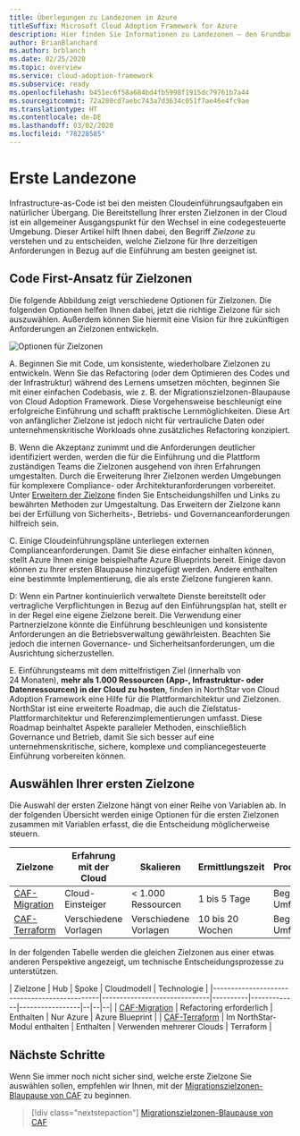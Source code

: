 ```yaml
---
title: Überlegungen zu Landezonen in Azure
titleSuffix: Microsoft Cloud Adoption Framework for Azure
description: Hier finden Sie Informationen zu Landezonen – den Grundbausteinen jeder Cloudeinführungsumgebung.
author: BrianBlanchard
ms.author: brblanch
ms.date: 02/25/2020
ms.topic: overview
ms.service: cloud-adoption-framework
ms.subservice: ready
ms.openlocfilehash: b451ec6f58a684bd4fb5998f1915dc79761b7a44
ms.sourcegitcommit: 72a280cd7aebc743a7d3634c051f7ae46e4fc9ae
ms.translationtype: HT
ms.contentlocale: de-DE
ms.lasthandoff: 03/02/2020
ms.locfileid: "78228585"
---
```

# <a name="first-landing-zone"></a>Erste Landezone

Infrastructure-as-Code ist bei den meisten Cloudeinführungsaufgaben ein natürlicher Übergang. Die Bereitstellung Ihrer ersten Zielzonen in der Cloud ist ein allgemeiner Ausgangspunkt für den Wechsel in eine codegesteuerte Umgebung. Dieser Artikel hilft Ihnen dabei, den Begriff _Zielzone_ zu verstehen und zu entscheiden, welche Zielzone für Ihre derzeitigen Anforderungen in Bezug auf die Einführung am besten geeignet ist.

## <a name="code-first-approach-to-landing-zones"></a>Code First-Ansatz für Zielzonen

Die folgende Abbildung zeigt verschiedene Optionen für Zielzonen. Die folgenden Optionen helfen Ihnen dabei, jetzt die richtige Zielzone für sich auszuwählen. Außerdem können Sie hiermit eine Vision für Ihre zukünftigen Anforderungen an Zielzonen entwickeln.

![Optionen für Zielzonen](../../_images/ready/landing-zone-options.png)

A. Beginnen Sie mit Code, um konsistente, wiederholbare Zielzonen zu entwickeln. Wenn Sie das Refactoring (oder dem Optimieren des Codes und der Infrastruktur) während des Lernens umsetzen möchten, beginnen Sie mit einer einfachen Codebasis, wie z. B. der Migrationszielzonen-Blaupause von Cloud Adoption Framework. Diese Vorgehensweise beschleunigt eine erfolgreiche Einführung und schafft praktische Lernmöglichkeiten. Diese Art von anfänglicher Zielzone ist jedoch nicht für vertrauliche Daten oder unternehmenskritische Workloads ohne zusätzliches Refactoring konzipiert.

B. Wenn die Akzeptanz zunimmt und die Anforderungen deutlicher identifiziert werden, werden die für die Einführung und die Plattform zuständigen Teams die Zielzonen ausgehend von ihren Erfahrungen umgestalten. Durch die Erweiterung Ihrer Zielzonen werden Umgebungen für komplexere Compliance- oder Architekturanforderungen vorbereitet. Unter [Erweitern der Zielzone](../considerations/index.md) finden Sie Entscheidungshilfen und Links zu bewährten Methoden zur Umgestaltung. Das Erweitern der Zielzone kann bei der Erfüllung von Sicherheits-, Betriebs- und Governanceanforderungen hilfreich sein.

C. Einige Cloudeinführungspläne unterliegen externen Complianceanforderungen. Damit Sie diese einfacher einhalten können, stellt Azure Ihnen einige beispielhafte Azure Blueprints bereit. Einige davon können zu Ihrer ersten Blaupause hinzugefügt werden. Andere enthalten eine bestimmte Implementierung, die als erste Zielzone fungieren kann.

D: Wenn ein Partner kontinuierlich verwaltete Dienste bereitstellt oder vertragliche Verpflichtungen in Bezug auf den Einführungsplan hat, stellt er in der Regel eine eigene Zielzone bereit. Die Verwendung einer Partnerzielzone könnte die Einführung beschleunigen und konsistente Anforderungen an die Betriebsverwaltung gewährleisten. Beachten Sie jedoch die internen Governance- und Sicherheitsanforderungen, um die Ausrichtung sicherzustellen.

E. Einführungsteams mit dem mittelfristigen Ziel (innerhalb von 24 Monaten), **mehr als 1.000 Ressourcen (App-, Infrastruktur- oder Datenressourcen) in der Cloud zu hosten**, finden in NorthStar von Cloud Adoption Framework eine Hilfe für die Plattformarchitektur und Zielzonen. NorthStar ist eine erweiterte Roadmap, die auch die Zielstatus-Plattformarchitektur und Referenzimplementierungen umfasst. Diese Roadmap beinhaltet Aspekte paralleler Methoden, einschließlich Governance und Betrieb, damit Sie sich besser auf eine unternehmenskritische, sichere, komplexe und compliancegesteuerte Einführung vorbereiten können.

## <a name="choosing-a-first-landing-zone"></a>Auswählen Ihrer ersten Zielzone

Die Auswahl der ersten Zielzone hängt von einer Reihe von Variablen ab. In der folgenden Übersicht werden einige Optionen für die ersten Zielzonen zusammen mit Variablen erfasst, die die Entscheidung möglicherweise steuern.

| Zielzone                                 | Erfahrung mit der Cloud  | Skalieren             | Ermittlungszeit | Produktionsbereit | Hybrid             | Sensible Daten     | Unternehmenskritisch   | Kompatibilität         |
|----------------------------------------------|-------------------|-------------------|----------------|------------------|--------------------|--------------------|--------------------|--------------------|
| [CAF-Migration](./migrate-landing-zone.md)     | Cloud-Einsteiger      | < 1.000 Ressourcen    | 1 bis 5 Tage    | Begrenzter Umfang -> | Erweiterung erforderlich | Erweiterung erforderlich | Erweiterung erforderlich | Erweiterung erforderlich |
| [CAF-Terraform](./terraform-landing-zone.md) | Verschiedene Vorlagen | Verschiedene Vorlagen | 10 bis 20 Wochen | Begrenzter Umfang -> | Module verfügbar  | Module verfügbar  | Module verfügbar  | Module verfügbar  |

In der folgenden Tabelle werden die gleichen Zielzonen aus einer etwas anderen Perspektive angezeigt, um technische Entscheidungsprozesse zu unterstützen.

| Zielzone                                 | Hub                          | Spoke    | Cloudmodell | Technologie      |
|----------------------------------------------|------------------------------|----------|-------------|-----------------|--|--|--|
| [CAF-Migration](./migrate-landing-zone.md)     | Refactoring erforderlich            | Enthalten | Nur Azure  | Azure Blueprint |
| [CAF-Terraform](./terraform-landing-zone.md) | Im NorthStar-Modul enthalten | Enthalten | Verwenden mehrerer Clouds  | Terraform       |

## <a name="next-steps"></a>Nächste Schritte

Wenn Sie immer noch nicht sicher sind, welche erste Zielzone Sie auswählen sollen, empfehlen wir Ihnen, mit der [Migrationszielzonen-Blaupause von CAF](./migrate-landing-zone.md) zu beginnen.

> [!div class="nextstepaction"]
> [Migrationszielzonen-Blaupause von CAF](./migrate-landing-zone.md)
